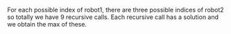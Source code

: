 For each possible index of robot1, there are three possible indices of robot2 so totally we have 9 recursive calls. Each recursive call has a solution and we obtain the max of these.